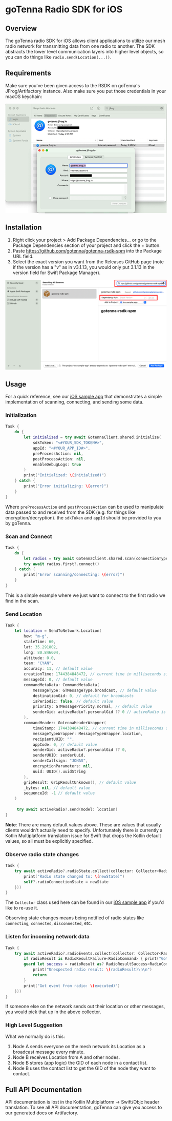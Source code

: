 # goTenna Radio SDK for iOS

## Overview
The goTenna radio SDK for iOS allows client applications to utilize our mesh radio network for transmitting data from one radio to another. The SDK abstracts the lower level communication layers into higher level objects, so you can do things like `radio.send(Location(...))`.

## Requirements
Make sure you've been given access to the RSDK on goTenna's JFrog/Artifactory instance. Also make sure you put those credentials in your macOS keychain:

![](img/keychain.png)

## Installation
1. Right click your project > Add Package Dependencies... or go to the Package Dependencies section of your project and click the + button.
2. Paste https://github.com/gotenna/gotenna-rsdk-spm into the Package URL field.
3. Select the exact version you want from the Releases GitHub page (note if the version has a "v" as in v3.1.13, you would only put 3.1.13 in the version field for Swift Package Manager).

![](img/package.png)

## Usage

For a quick reference, see our [iOS sample app](https://github.com/gotenna/rsdk-samples/tree/main/ios) that demonstrates a simple implementation of scanning, connecting, and sending some data.

### Initialization

```swift
Task {
    do {
        let initialized = try await GotennaClient.shared.initialize(
            sdkToken: "<#YOUR_SDK_TOKEN#>",
            appId: "<#YOUR_APP_ID#>",
            preProcessAction: nil,
            postProcessAction: nil,
            enableDebugLogs: true
        )
        print("Initialized: \(initialized)")
    } catch {
        print("Error initializing: \(error)")
    }
}
```

Where `preProcessAction` and `postProcessAction` can be used to manipulate data passed to and received from the SDK (e.g. for things like encryption/decryption). the `sdkToken` and `appId` should be provided to you by goTenna.

### Scan and Connect

```swift
Task {
    do {
        let radios = try await GotennaClient.shared.scan(connectionType: ConnectionType.ble, address: nil)
        try await radios.first?.connect()
    } catch {
        print("Error scanning/connecting: \(error)")
    }
}
```

This is a simple example where we just want to connect to the first radio we find in the scan.

### Send Location

```swift
Task {
    let location = SendToNetwork.Location(
        how: "m-g",
        staleTime: 60,
        lat: 35.291802,
        long: 80.846604,
        altitude: 0.0,
        team: "CYAN",
        accuracy: 11, // default value
        creationTime: 1744384848472, // current time in milliseconds since epoch
        messageId: 0, // default value
        commandMetaData: CommandMetaData(
            messageType: GTMessageType.broadcast, // default value
            destinationGid: 0, // default for broadcasts
            isPeriodic: false, // default value
            priority: GTMessagePriority.normal, // default value
            senderGid: activeRadio?.personalGid ?? 0 // activeRadio is a locally stored variable for the radio we connected to
        ),
        commandHeader: GotennaHeaderWrapper(
            timeStamp: 1744384848472, // current time in milliseconds since epoch,
            messageTypeWrapper: MessageTypeWrapper.location,
            recipientUUID: "",
            appCode: 0, // default value
            senderGid: activeRadio?.personalGid ?? 0,
            senderUUID: senderUuid,
            senderCallsign: "JONAS",
            encryptionParameters: nil,
            uuid: UUID().uuidString
        ),
        gripResult: GripResultUnknown(), // default value
        _bytes: nil, // default value
        sequenceId: -1 // default value
    )

     try await activeRadio?.send(model: location)
}
```

**Note**: There are many default values above. These are values that usually clients wouldn't actually need to specify. Unfortunately there is currently a Kotlin Multiplatform translation issue for Swift that drops the Kotlin default values, so all must be explicitly specified.

### Observe radio state changes

```swift
Task {
    try await activeRadio?.radioState.collect(collector: Collector<RadioState>(callback: { [weak self] newState in
        print("Radio state changed to: \(newState)")
        self?.radioConnectionState = newState
    }))
}
```

The `Collector` class used here can be found in our [iOS sample app](https://github.com/gotenna/rsdk-samples/blob/main/ios/ios-sample-app/Collector.swift) if you'd like to re-use it.

Observing state changes means being notified of radio states like `connecting`, `connected`, `disconnected`, etc.

### Listen for incoming network data

```swift
Task {
    try await activeRadio?.radioEvents.collect(collector: Collector<RadioResult>(callback: { radioResult in
        if radioResult is RadioResultFailure<RadioCommand> { print("Got failure") }
        guard let success = radioResult as? RadioResultSuccess<RadioCommand>, let executed = success.executed else {
            print("Unexpected radio result: \(radioResult)\n\n")
            return
        }
        print("Got event from radio: \(executed)")
    }))
}
```

If someone else on the network sends out their location or other messages, you would pick that up in the above collector.

### High Level Suggestion

What we normally do is this:

1. Node A sends everyone on the mesh network its Location as a broadcast message every minute.
1. Node B receives Location from A and other nodes.
1. Node B stores (app logic) the GID of each node in a contact list.
1. Node B uses the contact list to get the GID of the node they want to contact.

## Full API Documentation

API documentation is lost in the Kotlin Multiplatform -> Swift/Objc header translation. To see all API documentation, goTenna can give you access to our generated docs on Artifactory.